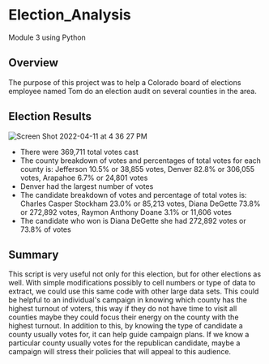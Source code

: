 # Election_Analysis
Module 3 using Python
## Overview
The purpose of this project was to help a Colorado board of elections employee named Tom do an election audit on several counties in the area.
## Election Results

![Screen Shot 2022-04-11 at 4 36 27 PM](https://user-images.githubusercontent.com/98988407/162850221-5ad6c631-4cc2-4b97-a33f-2efa1ef442e0.png)

  * There were 369,711 total votes cast
  * The county breakdown of votes and percentages of total votes for each county is: Jefferson 10.5% or 38,855 votes, Denver 82.8% or 306,055 votes, Arapahoe 6.7% or 24,801 votes
  * Denver had the largest number of votes
  * The candidate breakdown of votes and percentage of total votes is: Charles Casper Stockham 23.0% or 85,213 votes, Diana DeGette 73.8% or 272,892 votes, Raymon Anthony Doane 3.1% or 11,606 votes
  * The candidate who won is Diana DeGette she had 272,892 votes or 73.8% of votes
## Summary
This script is very useful not only for this election, but for other elections as well. With simple modifications possibly to cell numbers or type of data to extract, we could use this same code with other large data sets. This could be helpful to an individual's campaign in knowing which county has the highest turnout of voters, this way if they do not have time to visit all counties maybe they could focus their energy on the county with the highest turnout. In addition to this, by knowing the type of candidate a county usually votes for, it can help guide campaign plans. If we know a particular county usually votes for the republican candidate, maybe a campaign will stress their policies that will appeal to this audience.
